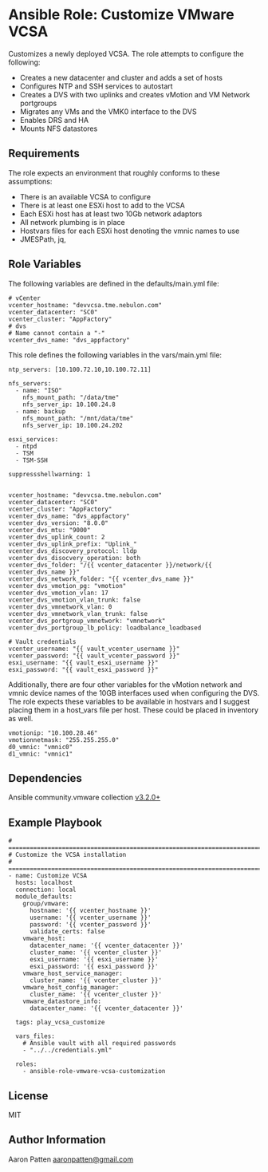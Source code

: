 Ansible Role: Customize VMware VCSA
=========

Customizes a newly deployed VCSA. The role attempts to configure the following:
- Creates a new datacenter and cluster and adds a set of hosts
- Configures NTP and SSH services to autostart
- Creates a DVS with two uplinks and creates vMotion and VM Network portgroups
- Migrates any VMs and the VMK0 interface to the DVS
- Enables DRS and HA
- Mounts NFS datastores

Requirements
------------

The role expects an environment that roughly conforms to these assumptions:
- There is an available VCSA to configure
- There is at least one ESXi host to add to the VCSA
- Each ESXi host has at least two 10Gb network adaptors
- All network plumbing is in place
- Hostvars files for each ESXi host denoting the vmnic names to use
- JMESPath, jq,

Role Variables
--------------

The following variables are defined in the defaults/main.yml file:

    # vCenter
    vcenter_hostname: "devvcsa.tme.nebulon.com"
    vcenter_datacenter: "SC0"
    vcenter_cluster: "AppFactory"
    # dvs
    # Name cannot contain a "-"
    vcenter_dvs_name: "dvs_appfactory"

This role defines the following variables in the vars/main.yml file:

    ntp_servers: [10.100.72.10,10.100.72.11]

    nfs_servers:
      - name: "ISO"
        nfs_mount_path: "/data/tme"
        nfs_server_ip: 10.100.24.8
      - name: backup
        nfs_mount_path: "/mnt/data/tme"
        nfs_server_ip: 10.100.24.202

    esxi_services:
      - ntpd
      - TSM
      - TSM-SSH

    suppressshellwarning: 1


    vcenter_hostname: "devvcsa.tme.nebulon.com"
    vcenter_datacenter: "SC0"
    vcenter_cluster: "AppFactory"
    vcenter_dvs_name: "dvs_appfactory"
    vcenter_dvs_version: "8.0.0"
    vcenter_dvs_mtu: "9000"
    vcenter_dvs_uplink_count: 2
    vcenter_dvs_uplink_prefix: "Uplink_"
    vcenter_dvs_discovery_protocol: lldp
    vcenter_dvs_disocvery_operation: both
    vcenter_dvs_folder: "/{{ vcenter_datacenter }}/network/{{ vcenter_dvs_name }}"
    vcenter_dvs_network_folder: "{{ vcenter_dvs_name }}"
    vcenter_dvs_vmotion_pg: "vmotion"
    vcenter_dvs_vmotion_vlan: 17
    vcenter_dvs_vmotion_vlan_trunk: false
    vcenter_dvs_vmnetwork_vlan: 0
    vcenter_dvs_vmnetwork_vlan_trunk: false
    vcenter_dvs_portgroup_vmnetwork: "vmnetwork"
    vcenter_dvs_portgroup_lb_policy: loadbalance_loadbased

    # Vault credentials
    vcenter_username: "{{ vault_vcenter_username }}"
    vcenter_password: "{{ vault_vcenter_password }}"
    esxi_username: "{{ vault_esxi_username }}"
    esxi_password: "{{ vault_esxi_password }}"

Additionally, there are four other variables for the vMotion network and vmnic device names of the 10GB interfaces used when configuring the DVS. The role expects these variables to be available in hostvars and I suggest placing them in a host_vars file per host. These could be placed in inventory as well.

    vmotionip: "10.100.28.46"
    vmotionnetmask: "255.255.255.0"
    d0_vmnic: "vmnic0"
    d1_vmnic: "vmnic1"

Dependencies
------------

Ansible community.vmware collection [v3.2.0+](https://galaxy.ansible.com/community/vmware)

Example Playbook
----------------

    # ===========================================================================
    # Customize the VCSA installation
    # ===========================================================================
    - name: Customize VCSA
      hosts: localhost
      connection: local
      module_defaults:
        group/vmware:
          hostname: '{{ vcenter_hostname }}'
          username: '{{ vcenter_username }}'
          password: '{{ vcenter_password }}'
          validate_certs: false
        vmware_host:
          datacenter_name: '{{ vcenter_datacenter }}'
          cluster_name: '{{ vcenter_cluster }}'
          esxi_username: '{{ esxi_username }}'
          esxi_password: '{{ esxi_password }}'
        vmware_host_service_manager:
          cluster_name: '{{ vcenter_cluster }}'
        vmware_host_config_manager:
          cluster_name: '{{ vcenter_cluster }}'
        vmware_datastore_info:
          datacenter_name: '{{ vcenter_datacenter }}'

      tags: play_vcsa_customize

      vars_files:
        # Ansible vault with all required passwords
        - "../../credentials.yml"

      roles:
        - ansible-role-vmware-vcsa-customization


License
-------

MIT

Author Information
------------------

Aaron Patten
aaronpatten@gmail.com
